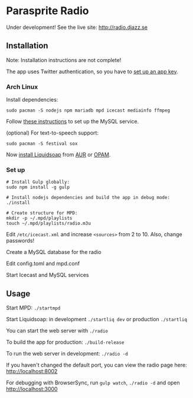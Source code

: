 # Parasprite Radio

Under development! See the live site: http://radio.djazz.se

## Installation

Note: Installation instructions are not complete!

The app uses Twitter authentication, so you have to [set up an app key](https://apps.twitter.com/).

### Arch Linux
Install dependencies:

`sudo pacman -S nodejs npm mariadb mpd icecast mediainfo ffmpeg`

Follow [these instructions](https://wiki.archlinux.org/index.php/MySQL#Installation) to set up the MySQL service.

(optional) For text-to-speech support:

`sudo pacman -S festival sox`

Now [install Liquidsoap](http://liquidsoap.fm/download.html) from [AUR](https://aur.archlinux.org/packages/liquidsoap/) or [OPAM](https://opam.ocaml.org/packages/liquidsoap/).


### Set up
```
# Install Gulp globally:
sudo npm install -g gulp

# Install nodejs dependencies and build the app in debug mode:
./install

# Create structure for MPD:
mkdir -p ~/.mpd/playlists
touch ~/.mpd/playlists/radio.m3u
```

Edit `/etc/icecast.xml` and increase `<sources>` from 2 to 10. Also, change passwords!

Create a MySQL database for the radio

Edit config.toml and mpd.conf

Start Icecast and MySQL services

## Usage

Start MPD: `./startmpd`

Start Liquidsoap: in development `./startliq dev` or production `./startliq`

You can start the web server with `./radio`

To build the app for production: `./build-release`

To run the web server in development: `./radio -d`

If you haven't changed the default port, you can view the radio page here: [http://localhost:8002](http://localhost:8002)

For debugging with BrowserSync, run `gulp watch`, `./radio -d` and open [http://localhost:3000](http://localhost:3000)
